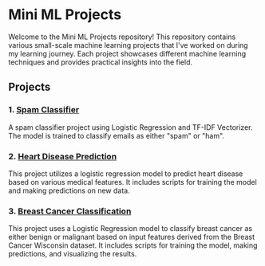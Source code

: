 # Mini ML Projects

Welcome to the Mini ML Projects repository! This repository contains various small-scale machine learning projects that I've worked on during my learning journey. Each project showcases different machine learning techniques and provides practical insights into the field.

## Projects

### 1. [Spam Classifier](https://github.com/IrfanKpm/mini-ml-projects/tree/main/spam-message-classification)
 
A spam classifier project using Logistic Regression and TF-IDF Vectorizer. The model is trained to classify emails as either "spam" or "ham".

### 2. [Heart Disease Prediction](https://github.com/IrfanKpm/mini-ml-projects/tree/main/heart-disease-prediction)
  
This project utilizes a logistic regression model to predict heart disease based on various medical features. It includes scripts for training the model and making predictions on new data.

### 3. [Breast Cancer Classification](https://github.com/IrfanKpm/mini-ml-projects/tree/main/breast-cancer-classification)

This project uses a Logistic Regression model to classify breast cancer as either benign or malignant based on input features derived from the Breast Cancer Wisconsin dataset. It includes scripts for training the model, making predictions, and visualizing the results.
